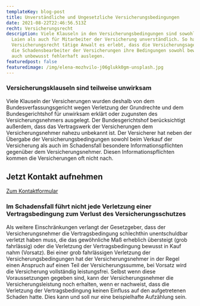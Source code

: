 ```yaml
---
templateKey: blog-post
title: Unverständliche und Ungesetzliche Versicherungsbedingungen
date: 2021-08-22T22:46:56.513Z
recht: Versicherungsrecht
description: Viele Klauseln in den Versicherungsbedingungen sind sowohl für den
  Laien als auch für Mitarbeiter der Versicherung unverständlich. So hat der im
  Versicherungsrecht tätige Anwalt es erlebt, dass die Versicherungsagenten und
  die Schadensbearbeiter der Versicherungen ihre Bedingungen sowohl bewusst als
  auch unbewusst fehlerhaft auslegen.
featuredpost: false
featuredimage: /img/elena-mozhvilo-j06glukk0gm-unsplash.jpg
---
```

### Versicherungsklauseln sind teilweise unwirksam

Viele Klauseln der Versicherungen wurden deshalb von dem Bundesverfassungsgericht wegen Verletzung der Grundrechte und dem Bundesgerichtshof für unwirksam erklärt oder zugunsten des Versicherungsnehmers ausgelegt. Der Bundesgerichtshof berücksichtigt außerdem, dass das Vertragswerk der Versicherungen dem Versicherungsnehmer nahezu unbekannt ist. Der Versicherer hat neben der Übergabe der Versicherungsbedingungen sowohl beim Verkauf der Versicherung als auch im Schadensfall besondere Informationspflichten gegenüber dem Versicherungsnehmer. Diesen Informationspflichten kommen die Versicherungen oft nicht nach.

<div class="bg-scnd container-fluid" style="margin-top:1rem;margin-bottom:1rem;"><div class="container"><div class="justify-content-center row"><div class="col-md-auto"><h2 style="text-align: right; width: fit-content;">Jetzt Kontakt aufnehmen</h2></div><div class="col-md-auto"><a href="./kontakt" class="btn btn-primary">Zum Kontaktformular</a></div></div></div></div>

### Im Schadensfall führt nicht jede Verletzung einer Vertragsbedingung zum Verlust des Versicherungsschutzes

Als weitere Einschränkungen verlangt der Gesetzgeber, dass der Versicherungsnehmer die Vertragsbedingung schlechthin unentschuldbar verletzt haben muss, die das gewöhnliche Maß erheblich übersteigt (grob fahrlässig) oder die Verletzung der Vertragsbedingung bewusst in Kauf nahm (Vorsatz). Bei einer grob fahrlässigen Verletzung der Versicherungsbedingungen hat der Versicherungsnehmer in der Regel einen Anspruch auf einen Teil der Versicherungssumme, bei Vorsatz wird die Versicherung vollständig leistungsfrei. Selbst wenn diese Voraussetzungen gegeben sind, kann der Versicherungsnehmer die Versicherungsleistung noch erhalten, wenn er nachweist, dass die Verletzung der Vertragsbedingung keinen Einfluss auf den aufgetretenen Schaden hatte. Dies kann und soll nur eine beispielhafte Aufzählung sein.